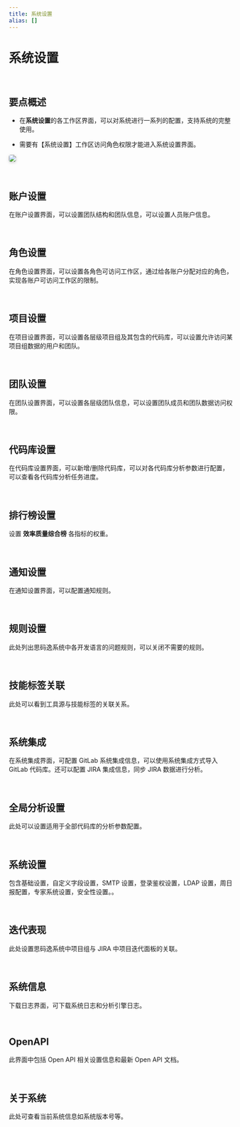 ```yaml
---
title: 系统设置
alias: []
---
```


# 系统设置

<br />

## 要点概述

-   在**系统设置**的各工作区界面，可以对系统进行一系列的配置，支持系统的完整使用。

-   需要有【系统设置】工作区访问角色权限才能进入系统设置界面。

<img style="border-radius: 0.3125em;
    box-shadow: 0 2px 4px 0 rgba(34,36,38,.12),0 2px 10px 0 rgba(34,36,38,.08);" src="https://release-notes.oss-cn-zhangjiakou.aliyuncs.com/img/Settings1.png" />

<br />

## 账户设置

在账户设置界面，可以设置团队结构和团队信息，可以设置人员账户信息。

<br />

## 角色设置

在角色设置界面，可以设置各角色可访问工作区，通过给各账户分配对应的角色，实现各账户可访问工作区的限制。

<br />

## 项目设置

在项目设置界面，可以设置各层级项目组及其包含的代码库，可以设置允许访问某项目组数据的用户和团队。

<br />

## 团队设置

在团队设置界面，可以设置各层级团队信息，可以设置团队成员和团队数据访问权限。

<br />

## 代码库设置

在代码库设置界面，可以新增/删除代码库，可以对各代码库分析参数进行配置，可以查看各代码库分析任务进度。

<br />

## 排行榜设置

设置 **效率质量综合榜** 各指标的权重。

<br />

## 通知设置

在通知设置界面，可以配置通知规则。

<br />

## 规则设置

此处列出思码逸系统中各开发语言的问题规则，可以关闭不需要的规则。

<br />

## 技能标签关联

此处可以看到工具源与技能标签的关联关系。

<br />

## 系统集成

在系统集成界面，可配置 GitLab 系统集成信息，可以使用系统集成方式导入 GitLab 代码库。还可以配置 JIRA 集成信息，同步 JIRA 数据进行分析。

<br />

## 全局分析设置

此处可以设置适用于全部代码库的分析参数配置。

<br />

## 系统设置

包含基础设置，自定义字段设置，SMTP 设置，登录鉴权设置，LDAP 设置，周日报配置，专家系统设置，安全性设置。。

<br />

## 迭代表现

此处设置思码逸系统中项目组与 JIRA 中项目迭代面板的关联。

<br />

## 系统信息

下载日志界面，可下载系统日志和分析引擎日志。

<br />

## OpenAPI

此界面中包括 Open API 相关设置信息和最新 Open API 文档。

<br />

## 关于系统

此处可查看当前系统信息如系统版本号等。
